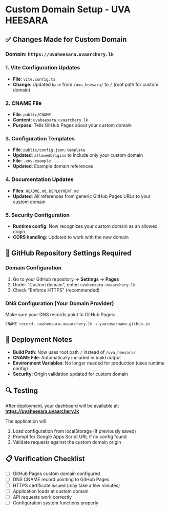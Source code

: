 # Custom Domain Setup - UVA HEESARA

## ✅ Changes Made for Custom Domain

### Domain: `https://uvaheesara.uvaarchery.lk`

### 1. **Vite Configuration Updates**
- **File**: `vite.config.ts`
- **Change**: Updated `base` from `/uva_heesara/` to `/` (root path for custom domain)

### 2. **CNAME File**
- **File**: `public/CNAME`
- **Content**: `uvaheesara.uvaarchery.lk`
- **Purpose**: Tells GitHub Pages about your custom domain

### 3. **Configuration Templates**
- **File**: `public/config.json.template`
- **Updated**: `allowedOrigins` to include only your custom domain
- **File**: `.env.example`
- **Updated**: Example domain references

### 4. **Documentation Updates**
- **Files**: `README.md`, `DEPLOYMENT.md`
- **Updated**: All references from generic GitHub Pages URLs to your custom domain

### 5. **Security Configuration**
- **Runtime config**: Now recognizes your custom domain as an allowed origin
- **CORS handling**: Updated to work with the new domain

## 🔧 GitHub Repository Settings Required

### Domain Configuration
1. Go to your GitHub repository → **Settings** → **Pages**
2. Under "Custom domain", enter: `uvaheesara.uvaarchery.lk`
3. Check "Enforce HTTPS" (recommended)

### DNS Configuration (Your Domain Provider)
Make sure your DNS records point to GitHub Pages:
```
CNAME record: uvaheesara.uvaarchery.lk → yourusername.github.io
```

## 🚀 Deployment Notes

- **Build Path**: Now uses root path `/` instead of `/uva_heesara/`
- **CNAME File**: Automatically included in build output
- **Environment Variables**: No longer needed for production (uses runtime config)
- **Security**: Origin validation updated for custom domain

## 🔍 Testing

After deployment, your dashboard will be available at:
**https://uvaheesara.uvaarchery.lk**

The application will:
1. Load configuration from localStorage (if previously saved)
2. Prompt for Google Apps Script URL if no config found
3. Validate requests against the custom domain origin

## 📋 Verification Checklist

- [ ] GitHub Pages custom domain configured
- [ ] DNS CNAME record pointing to GitHub Pages
- [ ] HTTPS certificate issued (may take a few minutes)
- [ ] Application loads at custom domain
- [ ] API requests work correctly
- [ ] Configuration system functions properly
